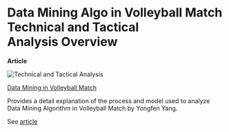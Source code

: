 # Data Mining Algo in Volleyball Match Technical and Tactical Analysis Overview

**Article**

![Technical and Tactical Analysis](https://github.com/[vishnuvryeruva]/[Data-Mining-Algo-in-Volleyball-Match-Technical-and-Tactical-Analysis-Overview]/blob/[main]/videocheck.png?raw=true)

[Data Mining in Volleyball Match](https://medium.com/@vishnuvardhanreddy.yeruva/data-mining-algorithm-in-volleyball-match-technical-and-tactical-analysis-overview-fc61927c3e5)

Provides a detail explanation of the process and model used to analyze  Data Mining Algorithm in Volleyball Match by Yongfen Yang.

See [article](https://medium.com/@vishnuvardhanreddy.yeruva/data-mining-algorithm-in-volleyball-match-technical-and-tactical-analysis-overview-fc61927c3e5)
